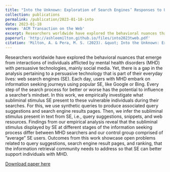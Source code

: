 ```yaml
---
title: "Into the Unknown: Exploration of Search Engines’ Responses to Users with Depression and Anxiety"
collection: publications
permalink: /publication/2023-01-18-into
date: 2023-01-18
venue: 'ACM Transaction on the Web'
excerpt: Researchers worldwide have explored the behavioral nuances that emerge from interactions of individuals afflicted by mental health disorders (MHD) with persuasive technologies, mainly social media. Yet, there is a gap in the analysis pertaining to a persuasive technology that is part of their everyday lives web search engines (SE)...
paperurl: 'http://ashleemilton.github.io/files/into2023tweb.pdf'
citation: 'Milton, A. & Pera, M. S. (2023). &quot; Into the Unknown: Exploration of Search Engines’ Responses to Users with Depression and Anxiety &quot; <i>ACM Transaction on the Web</i>.'
---
```

Researchers worldwide have explored the behavioral nuances that emerge from interactions of individuals afflicted by mental health disorders (MHD) with persuasive technologies, mainly social media. Yet, there is a gap in the analysis pertaining to a persuasive technology that is part of their everyday lives: web search engines (SE). Each day, users with MHD embark on information seeking journeys using popular SE, like Google or Bing. Every step of the search process for better or worse has the potential to influence a searcher’s mindset. In this work, we empirically investigate what subliminal stimulus SE present to these vulnerable individuals during their searches. For this, we use synthetic queries to produce associated query suggestions and search engine results pages. Then, we infer the subliminal stimulus present in text from SE, i.e., query suggestions, snippets, and web resources. Findings from our empirical analysis reveal that the subliminal stimulus displayed by SE at different stages of the information seeking process differ between MHD searchers and our control group comprised of ”average” SE users. Outcomes from this work showcase open problems related to query suggestions, search engine result pages, and ranking, that the information retrieval community needs to address so that SE can better support individuals with MHD.

[Download paper here](http://ashleemilton.github.io/files/into2023tweb.pdf)